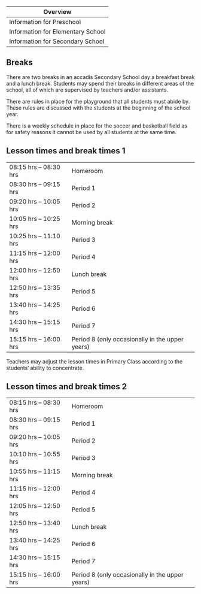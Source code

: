 | Overview |
| --- |
| Information for Preschool | no |
| Information for Elementary School | yes |
| Information for Secondary School | yes |

## Breaks 

There are two breaks in an accadis Secondary School day a breakfast break and a lunch break. Students may spend their breaks in different areas of the school, all of which are supervised by teachers and/or assistants.

There are rules in place for the playground that all students must abide by. These rules are discussed with the students at the beginning of the school year.

There is a weekly schedule in place for the soccer and basketball field as for safety reasons it cannot be used by all students at the same time.

## Lesson times and break times 1 

<table><tbody><tr><td>08:15 hrs – 08:30 hrs</td><td>Homeroom</td></tr><tr><td>08:30 hrs – 09:15 hrs</td><td>Period 1</td></tr><tr><td>09:20 hrs – 10:05 hrs</td><td>Period 2</td></tr><tr><td>10:05 hrs – 10:25 hrs</td><td>Morning break</td></tr><tr><td>10:25 hrs – 11:10 hrs</td><td>Period 3</td></tr><tr><td>11:15 hrs – 12:00 hrs</td><td>Period 4</td></tr><tr><td>12:00 hrs – 12:50 hrs</td><td>Lunch break</td></tr><tr><td>12:50 hrs – 13:35 hrs</td><td>Period 5</td></tr><tr><td>13:40 hrs – 14:25 hrs</td><td>Period 6</td></tr><tr><td>14:30 hrs – 15:15 hrs</td><td>Period 7</td></tr><tr><td>15:15 hrs – 16:00 hrs</td><td>Period 8 (only occasionally in the upper years)</td></tr></tbody></table>

Teachers may adjust the lesson times in Primary Class according to the students‘ ability to concentrate.

## Lesson times and break times 2 

<table><tbody><tr><td>08:15 hrs – 08:30 hrs</td><td>Homeroom</td></tr><tr><td>08:30 hrs – 09:15 hrs</td><td>Period 1</td></tr><tr><td>09:20 hrs – 10:05 hrs</td><td>Period 2</td></tr><tr><td>10:10 hrs – 10:55 hrs</td><td>Period 3</td></tr><tr><td>10:55 hrs – 11:15 hrs</td><td>Morning break</td></tr><tr><td>11:15 hrs – 12:00 hrs</td><td>Period 4</td></tr><tr><td>12:05 hrs – 12:50 hrs</td><td>Period 5</td></tr><tr><td>12:50 hrs – 13:40 hrs</td><td>Lunch break</td></tr><tr><td>13:40 hrs – 14:25 hrs</td><td>Period 6</td></tr><tr><td>14:30 hrs – 15:15 hrs</td><td>Period 7</td></tr><tr><td>15:15 hrs – 16:00 hrs</td><td>Period 8 (only occasionally in the upper years)</td></tr></tbody></table>